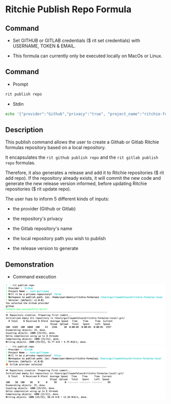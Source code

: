 <!-- markdownlint-disable-file MD013 -->
<!-- markdownlint-disable-file MD033 -->
<!-- markdownlint-disable-file MD024 -->

# Ritchie Publish Repo Formula

## Command

- Set GITHUB or GITLAB credentials ($ rit set credentials) with USERNAME, TOKEN & EMAIL.

- This formula can currently only be executed locally on MacOs or Linux.

## Command

- Prompt

```bash
rit publish repo
```

- Stdin

```bash
echo '{"provider":"Github","privacy":"true", "project_name":"ritchie-formulas-demo", "workspace_path":"/home/users/dennis/ritchie-formulas-local", "version":"v1.0.0"}' | rit publish repo --stdin
```

## Description

This publish command allows the user to create a Githab or Gitlab Ritchie formulas repository based on a local repository.

It encapsulates the `rit github publish repo` and the `rit gitlab publish repo` formulas.

Therefore, it also generates a release and add it to Ritchie repositories ($ rit add repo).
If the repository already exists, it will commit the new code and generate the new release version informed, before updating Ritchie repositories ($ rit update repo).

The user has to inform 5 different kinds of inputs:

- the provider (Github or Gitlab)

- the repository's privacy

- the Gitlab repository's name

- the local repository path you wish to publish

- the release version to generate

## Demonstration

- Command execution

<img class="special-img-class" src="/publish/repo/docs/img/Github.png" />

<img class="special-img-class" src="/publish/repo/docs/img/Gitlab.png" />
